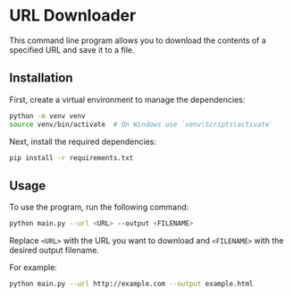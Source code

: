 # URL Downloader

This command line program allows you to download the contents of a specified URL and save it to a file.

## Installation

First, create a virtual environment to manage the dependencies:

```bash
python -m venv venv
source venv/bin/activate  # On Windows use `venv\Scripts\activate`
```

Next, install the required dependencies:

```bash
pip install -r requirements.txt
```

## Usage

To use the program, run the following command:

```bash
python main.py --url <URL> --output <FILENAME>
```

Replace `<URL>` with the URL you want to download and `<FILENAME>` with the desired output filename.

For example:

```bash
python main.py --url http://example.com --output example.html
```
